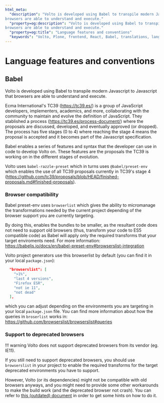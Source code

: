 ```yaml
---
html_meta:
  "description": "Volto is developed using Babel to transpile modern Javascript to Javascript that
browsers are able to understand and execute."
  "property=og:description": "Volto is developed using Babel to transpile modern Javascript to Javascript that
browsers are able to understand and execute."
  "property=og:title": "Language features and conventions"
  "keywords": "Volto, Plone, frontend, React, Babel, translations, language, internationalization, i18n, localization, transpilation"
---
```


# Language features and conventions

## Babel

Volto is developed using Babel to transpile modern Javascript to Javascript that
browsers are able to understand and execute.

Ecma International's TC39 (https://tc39.es/) is a group of JavaScript developers,
implementers, academics, and more, collaborating with the community to maintain and
evolve the definition of JavaScript. They stablished a process
(https://tc39.es/process-document/) where the proposals are discussed, developed, and
eventually approved (or dropped). The process has five stages (0 to 4) where reaching
the stage 4 means the proposal is accepted and it becomes part of the Javascript
specification.

Babel enables a series of features and syntax that the developer can use in code to
develop Volto on. These features are the proposals the TC39 is working on in the
different stages of evolution.

Volto uses `babel-razzle-preset` which in turns uses `@babel/preset-env` which enables
the use of all TC39 proposals currently in TC39's stage 4
(https://github.com/tc39/proposals/blob/HEAD/finished-proposals.md#finished-proposals).

### Browser compatibility

Babel preset-env uses `browserlist` which gives the ability to micromanage the
transformations needed by the current project depending of the browser support you are
currently targeting.

By doing this, enables the bundles to be smaller, as the resultant code does not need to
support old browsers (thus, transform your code to ES5 compatible code) as Babel will
apply only the required transforms that your target enviroments need. For more
information: https://babeljs.io/docs/en/babel-preset-env#browserslist-integration

Volto project generators use this browserlist by default (you can find it in your local `package.json`):

```json
  "browserslist": [
    ">1%",
    "last 4 versions",
    "Firefox ESR",
    "not ie 11",
    "not dead"
  ],
```

which you can adjust depending on the environments you are targeting in your local
`package.json` file. You can find more information about how the queries in `broserlist`
works in: https://github.com/browserslist/browserslist#queries

### Support to deprecated browsers

!!! warning
    Volto does not support deprecated browsers from its vendor (eg. IE11).

If you still need to support deprecated browsers, you should use `browserslist` in your
project to enable the required transforms for the target deprecated environments you
have to support.

However, Volto (or its dependencies) might not be compatible with old browsers anyways,
and you might need to provide some other workarounds to make the build work (and the
deprecated browser not crash). You can refer to [this (outdated)
document](../ie11compat.md) in order to get some hints on how to do it.
